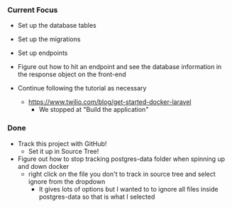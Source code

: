 ### Current Focus

* Set up the database tables
* Set up the migrations
* Set up endpoints
* Figure out how to hit an endpoint and see the database information in the response object on the front-end

* Continue following the tutorial as necessary
    * https://www.twilio.com/blog/get-started-docker-laravel
        * We stopped at "Build the application"

### Done
* Track this project with GitHub!
    * Set it up in Source Tree!
* Figure out how to stop tracking postgres-data folder when spinning up and down docker
    * right click on the file you don't to track in source tree and select ignore from the dropdown
        * It gives lots of options but I wanted to to ignore all files inside postgres-data so that is what I selected